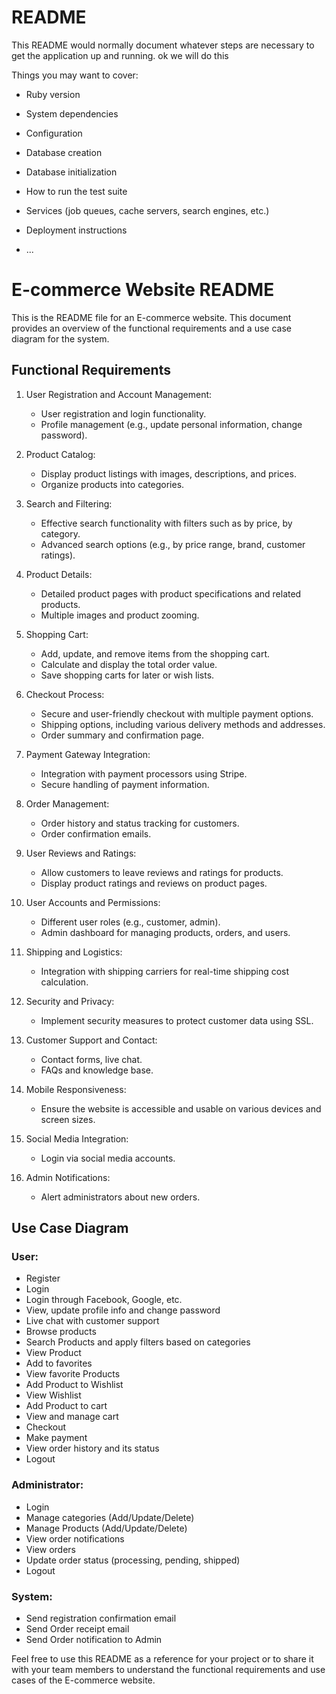 # README

This README would normally document whatever steps are necessary to get the
application up and running.
ok we will do this

Things you may want to cover:

* Ruby version

* System dependencies

* Configuration

* Database creation

* Database initialization

* How to run the test suite

* Services (job queues, cache servers, search engines, etc.)

* Deployment instructions

* ...

# E-commerce Website README

This is the README file for an E-commerce website. This document provides an overview of the functional requirements and a use case diagram for the system.

## Functional Requirements

1. User Registration and Account Management:
     * User registration and login functionality.
     * Profile management (e.g., update personal information, change password).

2. Product Catalog:
     * Display product listings with images, descriptions, and prices.
     * Organize products into categories.

3. Search and Filtering:
     * Effective search functionality with filters such as by price, by category.
     * Advanced search options (e.g., by price range, brand, customer ratings).

4. Product Details:
     * Detailed product pages with product specifications and related products.
     * Multiple images and product zooming.

5. Shopping Cart:
     * Add, update, and remove items from the shopping cart.
     * Calculate and display the total order value.
     * Save shopping carts for later or wish lists.

6. Checkout Process:
     * Secure and user-friendly checkout with multiple payment options.
     * Shipping options, including various delivery methods and addresses.
     * Order summary and confirmation page.

7. Payment Gateway Integration:
     * Integration with payment processors using Stripe.
     * Secure handling of payment information.

8. Order Management:
     * Order history and status tracking for customers.
     * Order confirmation emails.

9. User Reviews and Ratings:
     * Allow customers to leave reviews and ratings for products.
     * Display product ratings and reviews on product pages.

10. User Accounts and Permissions:
     * Different user roles (e.g., customer, admin).
     * Admin dashboard for managing products, orders, and users.

11. Shipping and Logistics:
     * Integration with shipping carriers for real-time shipping cost calculation.

12. Security and Privacy:
     * Implement security measures to protect customer data using SSL.

13. Customer Support and Contact:
     * Contact forms, live chat.
     * FAQs and knowledge base.

14. Mobile Responsiveness:
     * Ensure the website is accessible and usable on various devices and screen sizes.

15. Social Media Integration:
     * Login via social media accounts.

16. Admin Notifications:
     * Alert administrators about new orders.

## Use Case Diagram

### User:
* Register
* Login
* Login through Facebook, Google, etc.
* View, update profile info and change password
* Live chat with customer support
* Browse products
* Search Products and apply filters based on categories
* View Product
* Add to favorites
* View favorite Products
* Add Product to Wishlist
* View Wishlist
* Add Product to cart
* View and manage cart
* Checkout
* Make payment
* View order history and its status
* Logout

### Administrator:
* Login
* Manage categories (Add/Update/Delete)
* Manage Products (Add/Update/Delete)
* View order notifications
* View orders
* Update order status (processing, pending, shipped)
* Logout

### System:
* Send registration confirmation email
* Send Order receipt email
* Send Order notification to Admin

Feel free to use this README as a reference for your project or to share it with your team members to understand the functional requirements and use cases of the E-commerce website.
